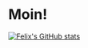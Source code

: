 # Moin!

[![Felix's GitHub stats](https://github-readme-stats.vercel.app/api?username=F-Kirchhoff)](https://github.com/F-Kirchhoff/github-readme-stats)
